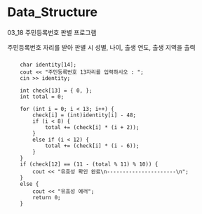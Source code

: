 # Data_Structure

03_18 주민등록번호 판별 프로그램

주민등록번호 자리를 받아 판별 시 성별, 나이, 출생 연도, 출생 지역을 출력

### 
```
	char identity[14];
	cout << "주민등록번호 13자리를 입력하시오 : ";
	cin >> identity;

	int check[13] = { 0, };
	int total = 0;

	for (int i = 0; i < 13; i++) {
		check[i] = (int)identity[i] - 48;
		if (i < 8) {
			total += (check[i] * (i + 2));
		}
		else if (i < 12) {
			total += (check[i] * (i - 6));
		}
	}
	if (check[12] == (11 - (total % 11) % 10)) {
		cout << "유효성 확인 완료\n----------------------\n";
	}
	else {
		cout << "유효성 에러";
		return 0;
	}
  ```
